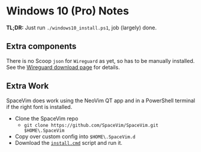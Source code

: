 # Windows 10 (Pro) Notes

**TL;DR:** Just run `./windows10_install.ps1`, job (largely) done.

## Extra components

There is no Scoop `json` for `Wireguard` as yet, so has to be manually installed. See the [Wireguard download page](https://www.wireguard.com/install/) for details.

## Extra Work

SpaceVim does work using the NeoVim QT app and in a PowerShell terminal if the right font is installed.

- Clone the SpaceVim repo
    - `git clone https://github.com/SpaceVim/SpaceVim.git $HOME\.SpaceVim` 
- Copy over custom config into `$HOME\.SpaceVim.d`
- Download the [`install.cmd`](https://spacevim.org/install.cmd) script and run it.